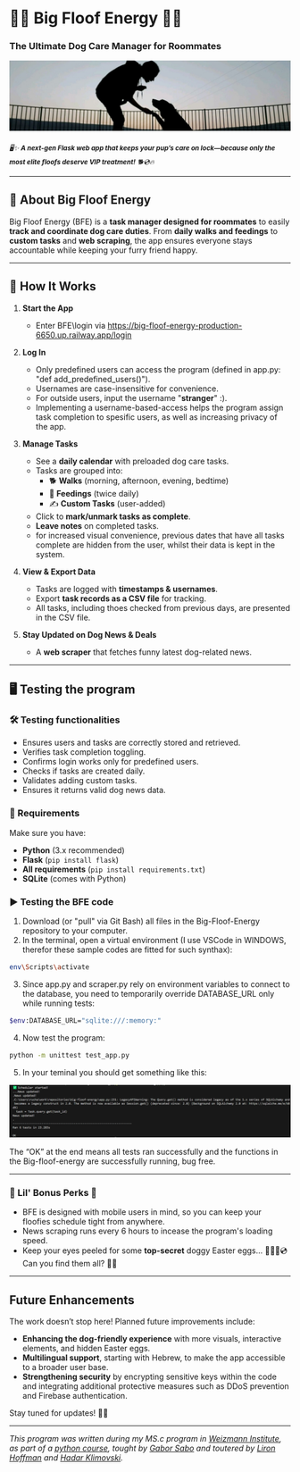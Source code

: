 # 🌟🐾 Big Floof Energy 🐾🌟  
### **The Ultimate Dog Care Manager for Roommates**  
![Jsmine Banner](https://github.com/romizb/Big-Floof-Energy/blob/main/jasmine%20banner.jpg)

<sub>_*🖥️✨ **A next-gen Flask web app that keeps your pup’s care on lock—because only the most elite floofs deserve VIP treatment!** 🐕💿🔥*_</sub>

---

## 🚀 About Big Floof Energy  

Big Floof Energy (BFE) is a **task manager designed for roommates** to easily **track and coordinate dog care duties**. From **daily walks and feedings** to **custom tasks** and **web scraping**, the app ensures everyone stays accountable while keeping your furry friend happy.  


---

## 🎀 How It Works  

1. **Start the App**  
   - Enter BFE\login via https://big-floof-energy-production-6650.up.railway.app/login


2. **Log In**  
   - Only predefined users can access the program (defined in app.py: "def add_predefined_users()").  
   - Usernames are case-insensitive for convenience.
   - For outside users, input the username "**stranger**" :).
   - Implementing a username-based-access helps the program assign task completion to spesific users, as well as increasing privacy of the app.
    

3. **Manage Tasks**  
   - See a **daily calendar** with preloaded dog care tasks.  
   - Tasks are grouped into:  
     - 🐕 **Walks** (morning, afternoon, evening, bedtime)  
     - 🍖 **Feedings** (twice daily)  
     - ✍️ **Custom Tasks** (user-added)  
   - Click to **mark/unmark tasks as complete**.  
   - **Leave notes** on completed tasks.
   - for increased visual convenience, previous dates that have all tasks complete are hidden from the user, whilst their data is kept in the system.

4. **View & Export Data**  
   - Tasks are logged with **timestamps & usernames**.  
   - Export **task records as a CSV file** for tracking.
   - All tasks, including thoes checked from previous days, are presented in the CSV file.

5. **Stay Updated on Dog News & Deals**  
   - A **web scraper** that fetches funny latest dog-related news.   

---

## 🖥️ Testing the program 

### 🛠️ Testing functionalities 
  - Ensures users and tasks are correctly stored and retrieved.
  - Verifies task completion toggling.
  - Confirms login works only for predefined users.
  - Checks if tasks are created daily.
  - Validates adding custom tasks.
  - Ensures it returns valid dog news data.

### 📌 Requirements  
Make sure you have:  
- **Python** (3.x recommended)  
- **Flask** (`pip install flask`)  
- **All requirements** (`pip install requirements.txt`)  
- **SQLite** (comes with Python)

### ▶️ Testing the BFE code  
1. Download (or "pull" via Git Bash) all files in the Big-Floof-Energy repository to your computer.
2. In the terminal, open a virtual environment (I use VSCode in WINDOWS, therefor these sample codes are fitted for such synthax):
```bash
env\Scripts\activate
```
3. Since app.py and scraper.py rely on environment variables to connect to the database, you need to temporarily override DATABASE_URL only while running tests:
```bash (WINDOWS)
$env:DATABASE_URL="sqlite:///:memory:"
```
4. Now test the program:
```bash
python -m unittest test_app.py
```
5. In your teminal you should get something like this:

![](https://github.com/romizb/Big-Floof-Energy/blob/main/Screenshot%202025-02-23%20162334.png)

The “OK” at the end means all tests ran successfully and the functions in the Big-floof-energy are successfully running, bug free.


---
### 🌟 Lil' Bonus Perks 🌟  

- BFE is designed with mobile users in mind, so you can keep your floofies schedule tight from anywhere.  
- News scraping runs every 6 hours to incease the program's loading speed.  
- Keep your eyes peeled for some **top-secret** doggy Easter eggs... 🐶🦴🐔💿 Can you find them all? 👀✨


---
## Future Enhancements  
The work doesn’t stop here! Planned future improvements include:  

- **Enhancing the dog-friendly experience** with more visuals, interactive elements, and hidden Easter eggs.  
- **Multilingual support**, starting with Hebrew, to make the app accessible to a broader user base.  
- **Strengthening security** by encrypting sensitive keys within the code and integrating additional protective measures such as DDoS prevention and Firebase authentication.


Stay tuned for updates! 📡✨

---
*This program was written during my MS.c program in [Weizmann Institute](https://www.weizmann.ac.il/pages/), as part of a [python course](https://github.com/szabgab/wis-python-course-2024-11), tought by [Gabor Sabo](https://szabgab.com/) and toutered by [Liron Hoffman](https://liroh99.github.io/) and [Hadar Klimovski](https://hadarklimovski.github.io/).*

